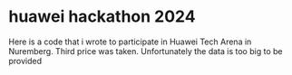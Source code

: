 # huawei hackathon 2024

Here is a code that i wrote to participate in Huawei Tech Arena in Nuremberg. Third price was taken. Unfortunately the data is too big to be provided 
